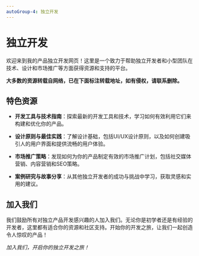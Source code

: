 ```yaml
---
autoGroup-4: 独立开发
---
```


# 独立开发

欢迎来到我的产品独立开发网页！这里是一个致力于帮助独立开发者和小型团队在技术、设计和市场推广等方面获得资源和支持的平台。

**大多数的资源转载自网络，已在下面标注转载地址，如有侵权，请联系删除。**

## 特色资源

- **开发工具与技术指南**：探索最新的开发工具和技术，学习如何有效利用它们来构建和优化你的产品。

- **设计原则与最佳实践**：了解设计基础，包括UI/UX设计原则，以及如何创建吸引人的用户界面和提供流畅的用户体验。

- **市场推广策略**：发现如何为你的产品制定有效的市场推广计划，包括社交媒体营销、内容营销和SEO策略。

- **案例研究与故事分享**：从其他独立开发者的成功与挑战中学习，获取灵感和实用的建议。

## 加入我们

我们鼓励所有对独立产品开发感兴趣的人加入我们。无论你是初学者还是有经验的开发者，这里都有适合你的资源和社区支持。开始你的开发之旅，让我们一起创造令人惊叹的产品！

_加入我们，开启你的独立开发之旅！_
